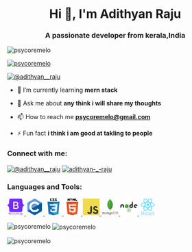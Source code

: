 <h1 align="center">Hi 👋, I'm Adithyan Raju</h1>
<h3 align="center">A passionate developer from kerala,India</h3>

<p align="left"> <img src="https://komarev.com/ghpvc/?username=psycoremelo&label=Profile%20views&color=0e75b6&style=flat" alt="psycoremelo" /> </p>

<p align="left"> <a href="https://github.com/ryo-ma/github-profile-trophy"><img src="https://github-profile-trophy.vercel.app/?username=psycoremelo" alt="psycoremelo" /></a> </p>

<p align="left"> <a href="https://twitter.com/@adithyan__raju" target="blank"><img src="https://img.shields.io/twitter/follow/@adithyan__raju?logo=twitter&style=for-the-badge" alt="@adithyan__raju" /></a> </p>

- 🌱 I’m currently learning **mern stack**

- 💬 Ask me about **any think i will share my thoughts**

- 📫 How to reach me **psycoremelo@gmail.com**

- ⚡ Fun fact **i think i am good at takling to people**

<h3 align="left">Connect with me:</h3>
<p align="left">
<a href="https://twitter.com/@adithyan__raju" target="blank"><img align="center" src="https://raw.githubusercontent.com/rahuldkjain/github-profile-readme-generator/master/src/images/icons/Social/twitter.svg" alt="@adithyan__raju" height="30" width="40" /></a>
<a href="https://instagram.com/adithyan._.raju" target="blank"><img align="center" src="https://raw.githubusercontent.com/rahuldkjain/github-profile-readme-generator/master/src/images/icons/Social/instagram.svg" alt="adithyan-_-raju" height="30" width="40" /></a>
</p>

<h3 align="left">Languages and Tools:</h3>
<p align="left"> <a href="https://getbootstrap.com" target="_blank" rel="noreferrer"> <img src="https://raw.githubusercontent.com/devicons/devicon/master/icons/bootstrap/bootstrap-plain-wordmark.svg" alt="bootstrap" width="40" height="40"/> </a> <a href="https://www.cprogramming.com/" target="_blank" rel="noreferrer"> <img src="https://raw.githubusercontent.com/devicons/devicon/master/icons/c/c-original.svg" alt="c" width="40" height="40"/> </a> <a href="https://www.w3schools.com/css/" target="_blank" rel="noreferrer"> <img src="https://raw.githubusercontent.com/devicons/devicon/master/icons/css3/css3-original-wordmark.svg" alt="css3" width="40" height="40"/> </a> <a href="https://www.w3.org/html/" target="_blank" rel="noreferrer"> <img src="https://raw.githubusercontent.com/devicons/devicon/master/icons/html5/html5-original-wordmark.svg" alt="html5" width="40" height="40"/> </a> <a href="https://developer.mozilla.org/en-US/docs/Web/JavaScript" target="_blank" rel="noreferrer"> <img src="https://raw.githubusercontent.com/devicons/devicon/master/icons/javascript/javascript-original.svg" alt="javascript" width="40" height="40"/> </a> <a href="https://www.mongodb.com/" target="_blank" rel="noreferrer"> <img src="https://raw.githubusercontent.com/devicons/devicon/master/icons/mongodb/mongodb-original-wordmark.svg" alt="mongodb" width="40" height="40"/> </a> <a href="https://nodejs.org" target="_blank" rel="noreferrer"> <img src="https://raw.githubusercontent.com/devicons/devicon/master/icons/nodejs/nodejs-original-wordmark.svg" alt="nodejs" width="40" height="40"/> </a> <a href="https://reactjs.org/" target="_blank" rel="noreferrer"> <img src="https://raw.githubusercontent.com/devicons/devicon/master/icons/react/react-original-wordmark.svg" alt="react" width="40" height="40"/> </a> </p>

<p><img align="left" src="https://github-readme-stats.vercel.app/api/top-langs?username=psycoremelo&show_icons=true&locale=en&layout=compact" alt="psycoremelo" /></p>

<p>&nbsp;<img align="center" src="https://github-readme-stats.vercel.app/api?username=psycoremelo&show_icons=true&locale=en" alt="psycoremelo" /></p>

<p><img align="center" src="https://github-readme-streak-stats.herokuapp.com/?user=psycoremelo&" alt="psycoremelo" /></p>
